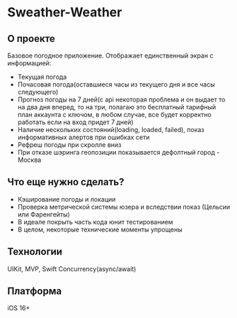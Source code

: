 # Sweather-Weather
## О проекте
Базовое погодное приложение. Отображает единственный экран с информацией:
- Текущая погода
- Почасовая погода(оставшиеся часы из текущего дня и все часы следующего)
- Прогноз погоды на 7 дней(с api некоторая проблема и он выдает то на два дня вперед, то на три, полагаю это бесплатный тарифный план аккаунта с ключом, в любом случае, все будет корректно работать если на вход придет 7 дней)
- Наличие нескольких состояний(loading, loaded, failed), показ информативных алертов при ошибках сети
- Рефреш погоды при скролле вниз
- При отказе шэринга геопозиции показывается дефолтный город - Москва
## Что еще нужно сделать?
- Кэширование погоды и локации
- Проверка метрической системы юзера и вследствии показ (Цельсии или Фаренгейты)
- В идеале покрыть часть кода юнит тестированием
- В целом, некоторые технические моменты упрощены 
## Технологии
UIKit, MVP, Swift Concurrency(async/await)
## Платформа
iOS 16+

